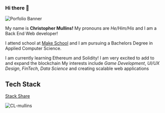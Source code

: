 ### Hi there 👋


![Porfolio Banner](https://i.imgur.com/7nSyFpK.jpeg)

My name is **Christopher Mullins!**
My pronouns are *He/Him/His* and I am a Back End Web developer!

I attend school at [Make School](https://www.makeschool.com/) and I am pursuing a Bachelors Degree in Applied Computer Science.

I am currently learning Ethereum and Solidity! I am very excited to add to and expand the blockchain
My interests include *Game Development*, *UI/UX Design*, *FinTech*, *Data Science* and creating scalable web applications


## Tech Stack

[Stack Share](https://stackshare.io/cl-mullins/my-stack)

<!--
**CL-mullins/CL-mullins** is a ✨ _special_ ✨ repository because its `README.md` (this file) appears on your GitHub profile. -->

<p><img align="left" src="https://github-readme-stats.vercel.app/api/top-langs/?username=CL-mullins&layout=compact" alt="CL-mullins" /></p>



<!--
Here are some ideas to get you started:


- 🔭 I’m currently working on ...
- 🌱 I’m currently learning ...
- 👯 I’m looking to collaborate on ...
- 🤔 I’m looking for help with ...
- 💬 Ask me about ...
- 📫 How to reach me: ...
- 😄 Pronouns: ...
- ⚡ Fun fact: ...
-->

